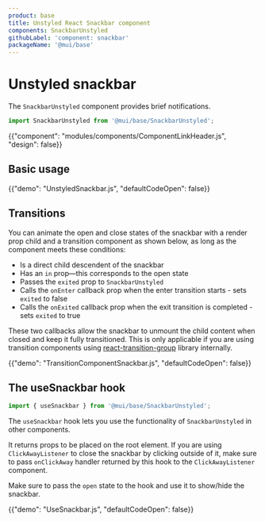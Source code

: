 ```yaml
---
product: base
title: Unstyled React Snackbar component
components: SnackbarUnstyled
githubLabel: 'component: snackbar'
packageName: '@mui/base'
---
```


# Unstyled snackbar

<p class="description">The <code>SnackbarUnstyled</code> component provides brief notifications.</p>

```js
import SnackbarUnstyled from '@mui/base/SnackbarUnstyled';
```

{{"component": "modules/components/ComponentLinkHeader.js", "design": false}}

## Basic usage

{{"demo": "UnstyledSnackbar.js", "defaultCodeOpen": false}}

## Transitions

You can animate the open and close states of the snackbar with a render prop child and a transition component as shown below, as long as the component meets these conditions:

- Is a direct child descendent of the snackbar
- Has an `in` prop—this corresponds to the open state
- Passes the `exited` prop to `SnackbarUnstyled`
- Calls the `onEnter` callback prop when the enter transition starts - sets `exited` to false
- Calls the `onExited` callback prop when the exit transition is completed - sets `exited` to true

These two callbacks allow the snackbar to unmount the child content when closed and keep it fully transitioned. This is only applicable if you are using transition components using [react-transition-group](https://github.com/reactjs/react-transition-group) library internally.

{{"demo": "TransitionComponentSnackbar.js", "defaultCodeOpen": false}}

## The useSnackbar hook

```js
import { useSnackbar } from '@mui/base/SnackbarUnstyled';
```

The `useSnackbar` hook lets you use the functionality of `SnackbarUnstyled` in other components.

It returns props to be placed on the root element. If you are using `ClickAwayListener` to close the snackbar by clicking outside of it, make sure to pass `onClickAway` handler returned by this hook to the `ClickAwayListener` component.

Make sure to pass the `open` state to the hook and use it to show/hide the snackbar.

{{"demo": "UseSnackbar.js", "defaultCodeOpen": false}}

